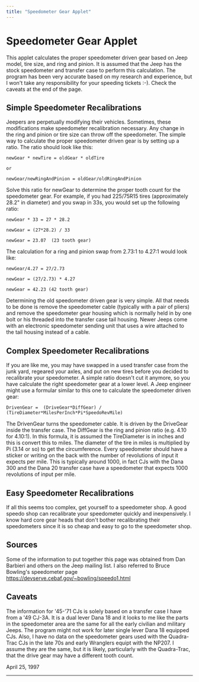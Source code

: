 ```yaml
---
title: "Speedometer Gear Applet"
---
```

# Speedometer Gear Applet

This applet calculates the proper speedometer driven gear based on Jeep model, tire size, and ring and pinion. It is assumed that the Jeep has the stock speedometer and transfer case to perform this calculation. The program has been very accurate based on my research and experience, but I won't take any responsibility for your speeding tickets :-). Check the caveats at the end of the page. 

## Simple Speedometer Recalibrations

Jeepers are perpetually modifying their vehicles. Sometimes, these modifications make speedometer recalibration necessary. Any change in the ring and pinion or tire size can throw off the speedometer. The simple way to calculate the proper speedometer driven gear is by setting up a ratio. The ratio should look like this: 

    newGear * newTire = oldGear * oldTire
    
    or
    
    newGear/newRingAndPinion = oldGear/oldRingAndPinion

Solve this ratio for newGear to determine the proper tooth count for the speedometer gear. For example, if you had 225/75R15 tires (approximately 28.2" in diameter) and you swap in 33s, you would set up the following ratio: 

    newGear * 33 = 27 * 28.2
    
    newGear = (27*28.2) / 33
    
    newGear = 23.07  (23 tooth gear)

The calculation for a ring and pinion swap from 2.73:1 to 4.27:1 would look like: 

    newGear/4.27 = 27/2.73
    
    newGear = (27/2.73) * 4.27
    
    newGear = 42.23 (42 tooth gear)

Determining the old speedometer driven gear is very simple. All that needs to be done is remove the speedometer cable (typically with a pair of pliers) and remove the speedometer gear housing which is normally held in by one bolt or his threaded into the transfer case tail housing. Newer Jeeps come with an electronic speedometer sending unit that uses a wire attached to the tail housing instead of a cable. 

## Complex Speedometer Recalibrations

If you are like me, you may have swapped in a used transfer case from the junk yard, regeared your axles, and put on new tires before you decided to recalibrate your speedometer. A simple ratio doesn't cut it anymore, so you have calculate the right speedometer gear at a lower level. A Jeep engineer might use a formular similar to this one to calculate the speedometer driven gear: 

    DrivenGear =  (DriveGear*DiffGear) / (TireDiameter*MilesPerInch*Pi*SpeedoRevMile)

The DrivenGear turns the speedometer cable. It is driven by the DriveGear inside the transfer case. The DiffGear is the ring and pinion ratio (e.g. 4.10 for 4.10:1). In this formula, it is assumed the TireDiameter is in inches and this is convert this to miles. The diameter of the tire in miles is multiplied by Pi (3.14 or so) to get the circumference. Every speedometer should have a sticker or writing on the back with the number of revolutions of input it expects per mile. This is typically around 1000, in fact CJs with the Dana 300 and the Dana 20 transfer case have a speedometer that expects 1000 revolutions of input per mile. 

## Easy Speedometer Recalibrations

If all this seems too complex, get yourself to a speedometer shop. A good speedo shop can recalibrate your speedometer quickly and inexpensively. I know hard core gear heads that don't bother recalibrating their speedometers since it is so cheap and easy to go to the speedometer shop. 

## Sources

Some of the information to put together this page was obtained from Dan Barbieri and others on the Jeep mailing list. I also referred to Bruce Bowling's speedometer page [ https://devserve.cebaf.gov/~bowling/speedo1.html ](https://devserve.cebaf.gov/~bowling/speedo1.html)

## Caveats

The information for '45-'71 CJs is solely based on a transfer case I have from a '49 CJ-3A. It is a dual lever Dana 18 and it looks to me like the parts in the speedometer area are the same for all the early civilian and military Jeeps. The program might not work for later single lever Dana 18 equipped CJs. Also, I have no data on the speedometer gears used with the Quadra-Trac CJs in the late 70s and early Wranglers equipt with the NP207. I assume they are the same, but it is likely, particularly with the Quadra-Trac, that the drive gear may have a different tooth count.   
  
April 25, 1997 

* * *
